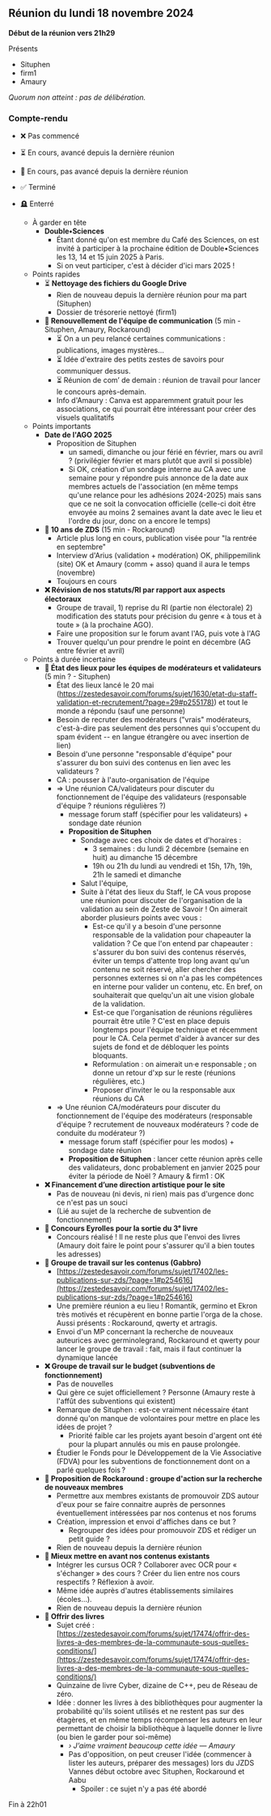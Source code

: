 ## Réunion du lundi 18 novembre 2024

**Début de la réunion vers 21h29**


Présents
- Situphen
- firm1
- Amaury

*Quorum non atteint : pas de délibération.*


### Compte-rendu


- ❌ Pas commencé
- ⏳ En cours, avancé depuis la dernière réunion
- 🐢 En cours, pas avancé depuis la dernière réunion
- ✅ Terminé
- 🪦 Enterré



   * À garder en tête
       * **Double•Sciences**
           * Étant donné qu'on est membre du Café des Sciences, on est invité à participer à la prochaine édition de Double•Sciences les 13, 14 et 15 juin 2025 à Paris.
           * Si on veut participer, c'est à décider d'ici mars 2025 !
   * Points rapides
       * ⏳ **Nettoyage des fichiers du Google Drive**
           * Rien de nouveau depuis la dernière réunion pour ma part (Situphen)
           * Dossier de trésorerie nettoyé (firm1)
       * **🐢 Renouvellement de l'équipe de communication** (5 min - Situphen, Amaury, Rockaround)
           * ⏳ On a un peu relancé certaines communications : publications, images mystères…
           * ⏳ Idée d'extraire des petits zestes de savoirs pour communiquer dessus.
           * ⏳ Réunion de com’ de demain : réunion de travail pour lancer le concours après-demain.
           * Info d'Amaury : Canva est apparemment gratuit pour les associations, ce qui pourrait être intéressant pour créer des visuels qualitatifs
   * Points importants
       * **Date de l'AGO 2025**
           * Proposition de Situphen
               * un samedi, dimanche ou jour férié en février, mars ou avril ? (privilégier février et mars plutôt que avril si possible)
               * Si OK, création d'un sondage interne au CA avec une semaine pour y répondre puis annonce de la date aux membres actuels de l'association (en même temps qu'une relance pour les adhésions 2024-2025) mais sans que ce ne soit la convocation officielle (celle-ci doit être envoyée au moins 2 semaines avant la date avec le lieu et l'ordre du jour, donc on a encore le temps)
       * **🐢 10 ans de ZDS** (15 min - Rockaround)
           * Article plus long en cours, publication visée pour "la rentrée en septembre"
           * Interview d'Arius (validation + modération) OK, philippemilink (site) OK et Amaury (comm + asso) quand il aura le temps (novembre)
           * Toujours en cours
       * **❌ Révision de nos statuts/RI par rapport aux aspects électoraux**
           * Groupe de travail, 1) reprise du RI (partie non électorale) 2) modification des statuts pour précision du genre « à tous et à toute » (à la prochaine AGO).
           * Faire une proposition sur le forum avant l'AG, puis vote à l'AG
           * Trouver quelqu'un pour prendre le point en décembre (AG entre février et avril)
   * Points à durée incertaine
       * **🐢 État des lieux pour les équipes de modérateurs et validateurs** (5 min ? - Situphen)
           * État des lieux lancé le 20 mai ([https://zestedesavoir.com/forums/sujet/1630/etat-du-staff-validation-et-recrutement/?page=29#p255178)](https://zestedesavoir.com/forums/sujet/1630/etat-du-staff-validation-et-recrutement/?page=29#p255178)) et tout le monde a répondu (sauf une personne)
           * Besoin de recruter des modérateurs ("vrais" modérateurs, c'est-à-dire pas seulement des personnes qui s'occupent du spam évident -- en langue étrangère ou avec insertion de lien)
           * Besoin d'une personne "responsable d'équipe" pour s'assurer du bon suivi des contenus en lien avec les validateurs ?
           * CA : pousser à l'auto-organisation de l'équipe
           * => Une réunion CA/validateurs pour discuter du fonctionnement de l'équipe des validateurs (responsable d'équipe ? réunions régulières ?)
               * message forum staff (spécifier pour les validateurs) + sondage date réunion
               * **Proposition de Situphen**
                   * Sondage avec ces choix de dates et d'horaires :
                       * 3 semaines : du lundi 2 décembre (semaine en huit) au dimanche 15 décembre
                       * 19h ou 21h du lundi au vendredi et 15h, 17h, 19h, 21h le samedi et dimanche
                   * Salut l'équipe,
                   * Suite à l'état des lieux du Staff, le CA vous propose une réunion pour discuter de l'organisation de la validation au sein de Zeste de Savoir ! On aimerait aborder plusieurs points avec vous :
                       * Est-ce qu'il y a besoin d'une personne responsable de la validation pour chapeauter la validation ? Ce que l'on entend par chapeauter : s'assurer du bon suivi des contenus réservés, éviter un temps d'attente trop long avant qu'un contenu ne soit réservé, aller chercher des personnes externes si on n'a pas les compétences en interne pour valider un contenu, etc. En bref, on souhaiterait que quelqu'un ait une vision globale de la validation.
                       * Est-ce que l'organisation de réunions régulières pourrait être utile ? C'est en place depuis longtemps pour l'équipe technique et récemment pour le CA. Cela permet d'aider à avancer sur des sujets de fond et de débloquer les points bloquants.
                       * Reformulation : on aimerait un·e responsable ; on donne un retour d'xp sur le reste (réunions régulières, etc.)
                       * Proposer d'inviter le ou la responsable aux réunions du CA
           * => Une réunion CA/modérateurs pour discuter du fonctionnement de l'équipe des modérateurs (responsable d'équipe ? recrutement de nouveaux modérateurs ? code de conduite du modérateur ?)
               * message forum staff (spécifier pour les modos) + sondage date réunion
               * **Proposition de Situphen** : lancer cette réunion après celle des validateurs, donc probablement en janvier 2025 pour éviter la période de Noël ? Amaury \& firm1 : OK
       * **❌ Financement d’une direction artistique pour le site**
           * Pas de nouveau (ni devis, ni rien) mais pas d'urgence donc ce n'est pas un souci
           * (Lié au sujet de la recherche de subvention de fonctionnement)
       * **🐢 Concours Eyrolles pour la sortie du 3ᵉ livre**
           * Concours réalisé ! Il ne reste plus que l'envoi des livres (Amaury doit faire le point pour s'assurer qu'il a bien toutes les adresses)
       * **🐢  Groupe de travail sur les contenus (Gabbro)**
           * [https://zestedesavoir.com/forums/sujet/17402/les-publications-sur-zds/?page=1#p254616](https://zestedesavoir.com/forums/sujet/17402/les-publications-sur-zds/?page=1#p254616)
           * Une première réunion a eu lieu ! Romantik, germino et Ekron très motivés et récupèrent en bonne partie l'orga de la chose. Aussi présents : Rockaround, qwerty et artragis.
           * Envoi d'un MP concernant la recherche de nouveaux auteurices avec germinolegrand, Rockaround et qwerty pour lancer le groupe de travail : fait, mais il faut continuer la dynamique lancée
       * **❌ Groupe de travail sur le budget (subventions de fonctionnement)**
           * Pas de nouvelles
           * Qui gère ce sujet officiellement ? Personne (Amaury reste à l'affût des subventions qui existent)
           * Remarque de Situphen : est-ce vraiment nécessaire étant donné qu'on manque de volontaires pour mettre en place les idées de projet ?
               * Priorité faible car les projets ayant besoin d'argent ont été pour la plupart annulés ou mis en pause prolongée.
           * Étudier le Fonds pour le Développement de la Vie Associative (FDVA) pour les subventions de fonctionnement dont on a parlé quelques fois ?
       * **🐢 Proposition de Rockaround : groupe d'action sur la recherche de nouveaux membres**
           * Permettre aux membres existants de promouvoir ZDS autour d'eux pour se faire connaitre auprès de personnes éventuellement intéressées par nos contenus et nos forums
           * Création, impression et envoi d'affiches dans ce but ?
               * Regrouper des idées pour promouvoir ZDS et rédiger un petit guide ?
           * Rien de nouveau depuis la dernière réunion
       * **🐢 Mieux mettre en avant nos contenus existants**
           * Intégrer les cursus OCR ? Collaborer avec OCR pour « s'échanger » des cours ? Créer du lien entre nos cours respectifs ? Réflexion à avoir.
           * Même idée auprès d'autres établissements similaires (écoles…).
           * Rien de nouveau depuis la dernière réunion
       * **🐢 Offrir des livres**
           * Sujet créé : [https://zestedesavoir.com/forums/sujet/17474/offrir-des-livres-a-des-membres-de-la-communaute-sous-quelles-conditions/](https://zestedesavoir.com/forums/sujet/17474/offrir-des-livres-a-des-membres-de-la-communaute-sous-quelles-conditions/)
           * Quinzaine de livre Cyber, dizaine de C++, peu de Réseau de zéro.
           * Idée : donner les livres à des bibliothèques pour augmenter la probabilité qu'ils soient utilisés et ne restent pas sur des étagères, et en même temps récompenser les auteurs en leur permettant de choisir la bibliothèque à laquelle donner le livre (ou bien le garder pour soi-même)
               * *› J’aime vraiment beaucoup cette idée — Amaury*
               * Pas d'opposition, on peut creuser l'idée (commencer à lister les auteurs, préparer des messages) lors du JZDS Vannes début octobre avec Situphen, Rockaround et Aabu
                   * Spoiler : ce sujet n'y a pas été abordé


Fin à 22h01